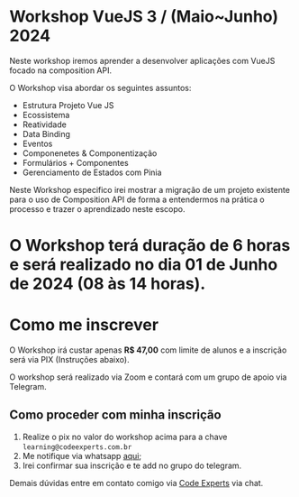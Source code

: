 # Workshop VueJS 3 / (Maio~Junho) 2024

Neste workshop iremos aprender a desenvolver aplicações com VueJS focado na composition API.

O Workshop visa abordar os seguintes assuntos:

- Estrutura Projeto Vue JS
- Ecossistema
- Reatividade
- Data Binding
- Eventos
- Componenetes & Componentização
- Formulários + Componentes
- Gerenciamento de Estados com Pinia

Neste Workshop especifico irei mostrar a migração de um projeto existente para o uso de Composition API de forma a entendermos na prática o processo
e trazer o aprendizado neste escopo.

# O Workshop terá duração de 6 horas e será realizado no dia 01 de Junho de 2024 (08 às 14 horas).

# Como me inscrever

O Workshop irá custar apenas **R$ 47,00** com limite de alunos e a inscrição será via PIX (Instruções abaixo).

O workshop será realizado via Zoom e contará com um grupo de apoio via Telegram.

## Como proceder com minha inscrição

1. Realize o pix no valor do workshop acima para a chave `learning@codeexperts.com.br`
2. Me notifique via whatsapp [aqui](https://bit.ly/3ya30Uk);
3. Irei confirmar sua inscrição e te add no grupo do telegram.

Demais dúvidas entre em contato comigo via [Code Experts](https://codeexperts.com.br) via chat.
